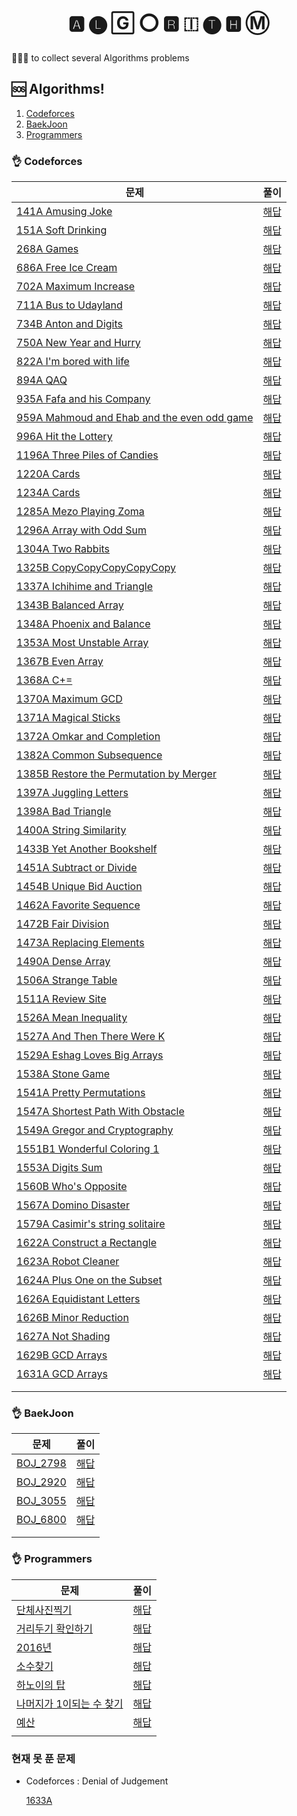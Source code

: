 <h1 align="center">
    🅰 🅛 🄶 ⭕ 🆁 🇮 🅣 🅷 Ⓜ
</h1>

<p>🧑🏽‍💻 to collect several Algorithms problems</p>

## 🆘 Algorithms!

1. [Codeforces](#codeforces)
2. [BaekJoon](#BaekJoon)
3. [Programmers](#Programmers)

### 👌 Codeforces 

| 문제 | 풀이 |
|---|---|
| [141A Amusing Joke](https://codeforces.com/problemset/problem/141/A) | [해답](./codeforces/141A_Amusing_Joke.java) | 
| [151A Soft Drinking](https://codeforces.com/problemset/problem/151/A) | [해답](./codeforces/151A_Soft_Drinking.java) | 
| [268A Games](https://codeforces.com/problemset/problem/141/A) | [해답](./codeforces/268A_Games.java) | 
| [686A Free Ice Cream](https://codeforces.com/problemset/problem/686/A) | [해답](./codeforces/686A_Free_Ice_Cream.java) | 
| [702A Maximum Increase](https://codeforces.com/problemset/problem/702/A) | [해답](./codeforces/702A_Maximum_Increase.java) | 
| [711A Bus to Udayland](https://codeforces.com/problemset/problem/711/A) | [해답](./codeforces/711A_Bus_to_Udayland.java) | 
| [734B Anton and Digits](https://codeforces.com/problemset/problem/734/B) | [해답](./codeforces/734B_Anton_and_Digits.java) | 
| [750A New Year and Hurry](https://codeforces.com/problemset/problem/750/A) | [해답](./codeforces/750A_New_Year_and_Hurry.java) | 
| [822A I'm bored with life](https://codeforces.com/problemset/problem/822/A) | [해답](./codeforces/822A_I'm_bored_with_life.java) |
| [894A QAQ](https://codeforces.com/problemset/problem/894/A) | [해답](./codeforces/894A_QAQ.java) |
| [935A Fafa and his Company](https://codeforces.com/problemset/problem/935/A) | [해답](./codeforces/935A_Fafa_and_his_Company.java)| 
| [959A Mahmoud and Ehab and the even odd game](https://codeforces.com/problemset/problem/959/A) | [해답](./codeforces/959A_Mahmoud_and_Ehab_and_the_even-odd_game.java)| 
| [996A Hit the Lottery](https://codeforces.com/problemset/problem/996/A) | [해답](./codeforces/996A_Hit_the_Lottery.java)| 
| [1196A Three Piles of Candies](https://codeforces.com/problemset/problem/1196/A) | [해답](./codeforces/1196A_Three_Piles_of_Candies.java)| 
| [1220A Cards](codeforces.com/problemset/problem/1220/A) | [해답](./codeforces/1220A_Cards.java)| 
| [1234A Cards](codeforces.com/problemset/problem/1234/A) | [해답](./codeforces/1234A_Equalize_Prices_Again.java)| 
| [1285A Mezo Playing Zoma](https://codeforces.com/problemset/problem/1285/A) | [해답](./codeforces/1285A_Mezo_Playing_Zoma.java)| 
| [1296A Array with Odd Sum](https://codeforces.com/problemset/problem/1296/A) | [해답](./codeforces/1296A_Array_with_Odd_Sum.java) | 
| [1304A Two Rabbits](https://codeforces.com/problemset/problem/1304/A) | [해답](./codeforces/1304A_Two_Rabbits.java) | 
| [1325B CopyCopyCopyCopyCopy](https://codeforces.com/problemset/problem/1325/B) | [해답](./codeforces/1325B_CopyCopyCopyCopyCopy.java) | 
| [1337A Ichihime and Triangle](https://codeforces.com/problemset/problem/1337/A) | [해답](./codeforces/1337A_Ichihime_and_Triangle.java) | 
| [1343B Balanced Array](https://codeforces.com/problemset/problem/1343/B) | [해답](./codeforces/1343B_Balanced_Array.java)| 
| [1348A Phoenix and Balance](https://codeforces.com/problemset/problem/1348/A) | [해답](./codeforces/1348A_Phoenix_and_Balance.java) | 
| [1353A Most Unstable Array](https://codeforces.com/problemset/problem/1353/A) | [해답](./codeforces/1353A_Most_Unstable_Array.java) | 
| [1367B Even Array](https://codeforces.com/problemset/problem/1367/B) | [해답](./codeforces/1367B_Even_Array.java) | 
| [1368A C+=](https://codeforces.com/problemset/problem/1368/A) | [해답](./codeforces/1368A_C+=.java) | 
| [1370A Maximum GCD](https://codeforces.com/problemset/problem/1370/A) | [해답](./codeforces/1370A_Maximum_GCD.java) | 
| [1371A Magical Sticks](https://codeforces.com/problemset/problem/1371/A) | [해답](./codeforces/1371A_Magical_Sticks.java) | 
| [1372A Omkar and Completion](https://codeforces.com/problemset/problem/1372/A) | [해답](./codeforces/1372A_Omkar_and_Completion.java) | 
| [1382A Common Subsequence](https://codeforces.com/problemset/problem/1382/A) | [해답](./codeforces/1382A_Common_Subsequence.java) | 
| [1385B Restore the Permutation by Merger](https://codeforces.com/problemset/problem/1385/B) | [해답](./codeforces/1385B_Restore_the_Permutation_by_Merger.java) | 
| [1397A Juggling Letters](https://codeforces.com/problemset/problem/1397/A) | [해답](./codeforces/1397A_Juggling_Letters.java) | 
| [1398A Bad Triangle](https://codeforces.com/problemset/problem/1398/A) | [해답](./codeforces/1398A_Bad_Triangle.java) | 
| [1400A String Similarity](https://codeforces.com/problemset/problem/1400/A) | [해답](./codeforces/1400A_String_Similarity.java) | 
| [1433B Yet Another Bookshelf](https://codeforces.com/problemset/problem/1433/B) | [해답](./codeforces/1433B_Yet_Another_Bookshelf.java) | 
| [1451A Subtract or Divide](https://codeforces.com/problemset/problem/1451/A) | [해답](./codeforces/1451A_Subtract_or_Divide.java) | 
| [1454B Unique Bid Auction](https://codeforces.com/problemset/problem/1454/B) | [해답](./codeforces/1454B_Unique_Bid_Auction.java) | 
| [1462A Favorite Sequence](https://codeforces.com/problemset/problem/1462/A) | [해답](./codeforces/1462A_Favorite_Sequence.java) | 
| [1472B Fair Division](https://codeforces.com/problemset/problem/1472/B) | [해답](./codeforces/1472B_Fair_Division.java) | 
| [1473A Replacing Elements](https://codeforces.com/problemset/problem/1473/A) | [해답](./codeforces/1473A_Replacing_Elements.java) | 
| [1490A Dense Array](https://codeforces.com/problemset/problem/1490/A) | [해답](./codeforces/1490A_Dense_Array.java) | 
| [1506A Strange Table](https://codeforces.com/problemset/problem/1506/A) | [해답](./codeforces/1506A_Strange_Table.java) | 
| [1511A Review Site](https://codeforces.com/problemset/problem/1511/A) | [해답](./codeforces/1511A_Review_Site.java) | 
| [1526A Mean Inequality](https://codeforces.com/problemset/problem/1526/A) | [해답](./codeforces/1526A_Mean_Inequality.java) | 
| [1527A And Then There Were K](https://codeforces.com/problemset/problem/1526/A) | [해답](./codeforces/1527A_And_Then_There_Were_K.java) | 
| [1529A Eshag Loves Big Arrays](https://codeforces.com/problemset/problem/1529/A) | [해답](./codeforces/1529A_Eshag_Loves_Big_Arrays.java) | 
| [1538A Stone Game](https://codeforces.com/problemset/problem/1538/A) | [해답](./codeforces/1538A_Stone_Game.java) | 
| [1541A Pretty Permutations](https://codeforces.com/problemset/problem/1541/A) | [해답](./codeforces/1541A_Pretty_Permutations.java) | 
| [1547A Shortest Path With Obstacle](https://codeforces.com/problemset/problem/1547/A) | [해답](./codeforces/1547A_Shortest_Path_With_Obstacle.java) | 
| [1549A Gregor and Cryptography](https://codeforces.com/problemset/problem/1549/A) | [해답](./codeforces/1549A_Gregor_and_Cryptography.java) | 
| [1551B1 Wonderful Coloring 1](https://codeforces.com/problemset/problem/1551/B1) | [해답](./codeforces/1551B1_Wonderful_Coloring_1.java) | 
| [1553A Digits Sum](https://codeforces.com/problemset/problem/1553/A) | [해답](./codeforces/1553A_Digits_Sum.java) | 
| [1560B Who's Opposite](https://codeforces.com/problemset/problem/1560/B) | [해답](./codeforces/1560B_Who's_Opposite.java) | 
| [1567A Domino Disaster](https://codeforces.com/problemset/problem/1567/A) | [해답](./codeforces/1567A_Domino_Disaster.java) | 
| [1579A Casimir's string solitaire](https://codeforces.com/problemset/problem/1579/A) | [해답](./codeforces/1579A_Casimir`s_string_solitaire.java) | 
| [1622A Construct a Rectangle](https://codeforces.com/problemset/problem/1622/A) | [해답](./codeforces/1622A_Construct_a_Rectangle.java) | 
| [1623A Robot Cleaner](https://codeforces.com/problemset/problem/1623/A) | [해답](./codeforces/1623A_Robot_Cleaner.java) | 
| [1624A Plus One on the Subset](https://codeforces.com/problemset/problem/1624/A) | [해답](./codeforces/1624A_Plus_One_on_the_Subset.java) | 
| [1626A Equidistant Letters](https://codeforces.com/problemset/problem/1626/A) | [해답](./codeforces/1626A_Equidistant_Letters.java) | 
| [1626B Minor Reduction](https://codeforces.com/problemset/problem/1626/B) | [해답](./codeforces/1626B_Minor_Reduction.java) | 
| [1627A Not Shading](https://codeforces.com/problemset/problem/1627/A) | [해답](./codeforces/1627A_Not_Shading.java) | 
| [1629B GCD Arrays](https://codeforces.com/problemset/problem/1629/B) | [해답](./codeforces/1629B_GCD_Arrays.java) | 
| [1631A GCD Arrays](https://codeforces.com/problemset/problem/1631/A) | [해답](./codeforces/1631A_Min_Max_Swap.java) | 
|   |   |
|   |   |

### 👌 BaekJoon

| 문제 | 풀이  |
|---|---|
| [BOJ_2798](https://www.acmicpc.net/problem/2798) | [해답](./baekjoon/BOJ_2798.java) |
| [BOJ_2920](https://www.acmicpc.net/problem/2920) | [해답](./baekjoon/BOJ_2920.java) |
| [BOJ_3055](https://www.acmicpc.net/problem/3055) | [해답](./baekjoon/BOJ_3055.java) |
| [BOJ_6800](https://www.acmicpc.net/problem/6800) | [해답](./baekjoon/BOJ_6800.java) |
|   |   |
|   |   |

### 👌 Programmers

| 문제 | 풀이 |
|---|---|
| [단체사진찍기](https://programmers.co.kr/learn/courses/30/lessons/1835) | [해답](./programmers/2017카카오코드본선_단체사진찍기.java) |
| [거리두기 확인하기](https://programmers.co.kr/learn/courses/30/lessons/81302) | [해답](./programmers/2021카카오채용연계형인턴십_거리두기확인하기.java) |
| [2016년](https://programmers.co.kr/learn/courses/30/lessons/12901) | [해답](./programmers/연습문제_2016년.java) |
| [소수찾기](https://programmers.co.kr/learn/courses/30/lessons/42839) | [해답](./programmers/연습문제_소수찾기.java) |
| [하노이의 탑](https://programmers.co.kr/learn/courses/30/lessons/12946) | [해답](./programmers/연습문제_하노이의탑.java) |
| [나머지가 1이되는 수 찾기](https://programmers.co.kr/learn/courses/30/lessons/87389) | [해답](./programmers/월간코드챌린지시즌3_나머지가1이되는수찾기.java) |
| [예산](https://programmers.co.kr/learn/courses/30/lessons/12982) | [해답](./programmers/Summer&WinterCoding_예산.java) |
|   |   |


### 현재 못 푼 문제 

- Codeforces : Denial of Judgement

  [1633A](https://codeforces.com/problemset/problem/1633/A)